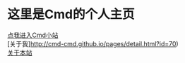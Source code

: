 # 这里是Cmd的个人主页
[点我进入Cmd小站](http://cmd-cmd.github.io/)  
[关于我]http://cmd-cmd.github.io/pages/detail.html?id=70)  
[关于本站](http://cmd-cmd.github.io/pages/detail.html?id=71)  
